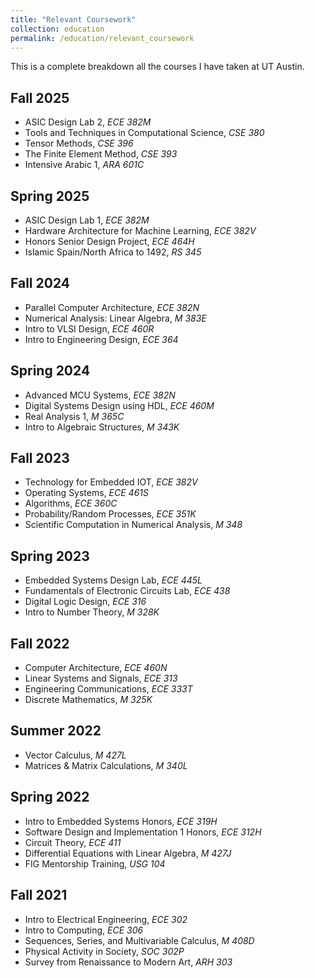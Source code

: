 ```yaml
---
title: "Relevant Coursework"
collection: education
permalink: /education/relevant_coursework
---
```


This is a complete breakdown all the courses I have taken at UT Austin.

Fall 2025
------
- ASIC Design Lab 2, _ECE 382M_
- Tools and Techniques in Computational Science, _CSE 380_
- Tensor Methods, _CSE 396_
- The Finite Element Method, _CSE 393_
- Intensive Arabic 1, _ARA 601C_

Spring 2025
------
- ASIC Design Lab 1, _ECE 382M_
- Hardware Architecture for Machine Learning, _ECE 382V_
- Honors Senior Design Project, _ECE 464H_
- Islamic Spain/North Africa to 1492, _RS 345_

Fall 2024
------
- Parallel Computer Architecture, _ECE 382N_
- Numerical Analysis: Linear Algebra, _M 383E_
- Intro to VLSI Design, _ECE 460R_
- Intro to Engineering Design, _ECE 364_

Spring 2024
------
- Advanced MCU Systems, _ECE 382N_
- Digital Systems Design using HDL, _ECE 460M_
- Real Analysis 1, _M 365C_
- Intro to Algebraic Structures, _M 343K_

Fall 2023
------
- Technology for Embedded IOT, _ECE 382V_
- Operating Systems, _ECE 461S_
- Algorithms, _ECE 360C_
- Probability/Random Processes, _ECE 351K_
- Scientific Computation in Numerical Analysis, _M 348_

Spring 2023
------
- Embedded Systems Design Lab, _ECE 445L_
- Fundamentals of Electronic Circuits Lab, _ECE 438_
- Digital Logic Design, _ECE 316_
- Intro to Number Theory, _M 328K_

Fall 2022
------
- Computer Architecture, _ECE 460N_
- Linear Systems and Signals, _ECE 313_
- Engineering Communications, _ECE 333T_
- Discrete Mathematics, _M 325K_

Summer 2022
------
- Vector Calculus, _M 427L_
- Matrices & Matrix Calculations, _M 340L_

Spring 2022
------
- Intro to Embedded Systems Honors, _ECE 319H_
- Software Design and Implementation 1 Honors, _ECE 312H_
- Circuit Theory, _ECE 411_
- Differential Equations with Linear Algebra, _M 427J_
- FIG Mentorship Training, _USG 104_

Fall 2021
------
- Intro to Electrical Engineering, _ECE 302_
- Intro to Computing, _ECE 306_
- Sequences, Series, and Multivariable Calculus, _M 408D_
- Physical Activity in Society, _SOC 302P_
- Survey from Renaissance to Modern Art, _ARH 303_